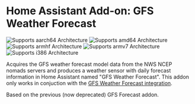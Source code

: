 # Home Assistant Add-on: GFS Weather Forecast

![Supports aarch64 Architecture][aarch64-shield] ![Supports amd64 Architecture][amd64-shield] ![Supports armhf Architecture][armhf-shield] ![Supports armv7 Architecture][armv7-shield] ![Supports i386 Architecture][i386-shield]

Acquires the GFS weather forecast model data from the NWS NCEP nomads servers and produces a weather sensor with daily forecast information in Home Assistant named "GFS Weather Forecast". This addon only works in conjuction with the [GFS Weather Forecast integration](https://github.com/MarcoGos/gfs_weather_forecast).

Based on the previous (now deprecated) GFS Forecast addon.

[aarch64-shield]: https://img.shields.io/badge/aarch64-yes-green.svg
[amd64-shield]: https://img.shields.io/badge/amd64-yes-green.svg
[armhf-shield]: https://img.shields.io/badge/armhf-yes-green.svg
[armv7-shield]: https://img.shields.io/badge/armv7-yes-green.svg
[i386-shield]: https://img.shields.io/badge/i386-yes-green.svg
